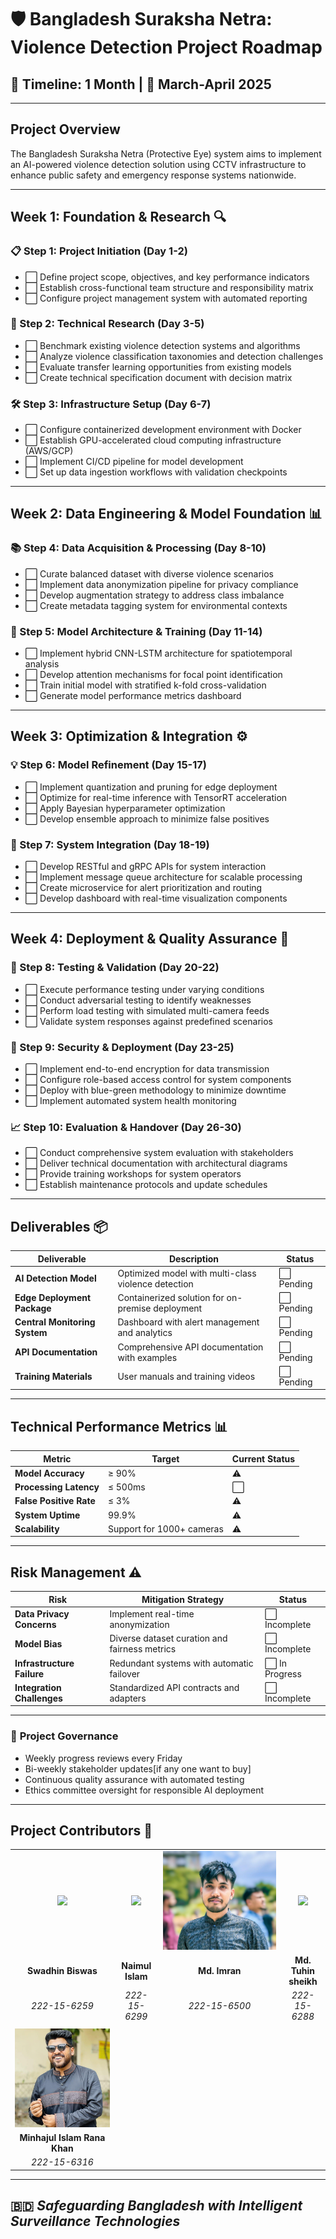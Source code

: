 # 🛡️ Bangladesh Suraksha Netra: Violence Detection Project Roadmap
## 📅 Timeline: 1 Month | 🚀 March-April 2025

---

## **Project Overview**
The Bangladesh Suraksha Netra (Protective Eye) system aims to implement an AI-powered violence detection solution using CCTV infrastructure to enhance public safety and emergency response systems nationwide.

---

## **Week 1: Foundation & Research** 🔍

### **📋 Step 1: Project Initiation (Day 1-2)**
- ⬜ Define project scope, objectives, and key performance indicators
- ⬜ Establish cross-functional team structure and responsibility matrix
- ⬜ Configure project management system with automated reporting
<!-- - ⬜ Conduct stakeholder analysis and develop communication plan -->

### **🔬 Step 2: Technical Research (Day 3-5)**
- ⬜ Benchmark existing violence detection systems and algorithms
- ⬜ Analyze violence classification taxonomies and detection challenges
- ⬜ Evaluate transfer learning opportunities from existing models
- ⬜ Create technical specification document with decision matrix

### **🛠️ Step 3: Infrastructure Setup (Day 6-7)**
- ⬜ Configure containerized development environment with Docker
- ⬜ Establish GPU-accelerated cloud computing infrastructure (AWS/GCP)
- ⬜ Implement CI/CD pipeline for model development
- ⬜ Set up data ingestion workflows with validation checkpoints

---

## **Week 2: Data Engineering & Model Foundation** 📊

### **📚 Step 4: Data Acquisition & Processing (Day 8-10)**
- ⬜ Curate balanced dataset with diverse violence scenarios
- ⬜ Implement data anonymization pipeline for privacy compliance
- ⬜ Develop augmentation strategy to address class imbalance
- ⬜ Create metadata tagging system for environmental contexts

### **🧠 Step 5: Model Architecture & Training (Day 11-14)**
- ⬜ Implement hybrid CNN-LSTM architecture for spatiotemporal analysis
- ⬜ Develop attention mechanisms for focal point identification
- ⬜ Train initial model with stratified k-fold cross-validation
- ⬜ Generate model performance metrics dashboard

---

## **Week 3: Optimization & Integration** ⚙️

### **💡 Step 6: Model Refinement (Day 15-17)**
- ⬜ Implement quantization and pruning for edge deployment
- ⬜ Optimize for real-time inference with TensorRT acceleration
- ⬜ Apply Bayesian hyperparameter optimization
- ⬜ Develop ensemble approach to minimize false positives

### **🔄 Step 7: System Integration (Day 18-19)**
- ⬜ Develop RESTful and gRPC APIs for system interaction
- ⬜ Implement message queue architecture for scalable processing
- ⬜ Create microservice for alert prioritization and routing
- ⬜ Develop dashboard with real-time visualization components

---

## **Week 4: Deployment & Quality Assurance** 🚀

### **🧪 Step 8: Testing & Validation (Day 20-22)**
- ⬜ Execute performance testing under varying conditions
- ⬜ Conduct adversarial testing to identify weaknesses
- ⬜ Perform load testing with simulated multi-camera feeds
- ⬜ Validate system responses against predefined scenarios

### **🔐 Step 9: Security & Deployment (Day 23-25)**
- ⬜ Implement end-to-end encryption for data transmission
- ⬜ Configure role-based access control for system components
- ⬜ Deploy with blue-green methodology to minimize downtime
- ⬜ Implement automated system health monitoring

### **📈 Step 10: Evaluation & Handover (Day 26-30)**
- ⬜ Conduct comprehensive system evaluation with stakeholders
- ⬜ Deliver technical documentation with architectural diagrams
- ⬜ Provide training workshops for system operators
- ⬜ Establish maintenance protocols and update schedules

---

## **Deliverables** 📦

| Deliverable | Description | Status |
|-------------|-------------|--------|
| **AI Detection Model** | Optimized model with multi-class violence detection | ⬜ Pending |
| **Edge Deployment Package** | Containerized solution for on-premise deployment | ⬜ Pending |
| **Central Monitoring System** | Dashboard with alert management and analytics | ⬜ Pending|
| **API Documentation** | Comprehensive API documentation with examples | ⬜ Pending |
| **Training Materials** | User manuals and training videos | ⬜ Pending |

---

## **Technical Performance Metrics** 📊

| Metric | Target | Current Status |
|--------|--------|---------------|
| **Model Accuracy** | ≥ 90% | ⚠️ |
| **Processing Latency** | ≤ 500ms |⬜ |
| **False Positive Rate** | ≤ 3% | ⚠️ |
| **System Uptime** | 99.9% | ⚠️ |
| **Scalability** | Support for 1000+ cameras | ⚠️ |

---

## **Risk Management** ⚠️

| Risk | Mitigation Strategy | Status |
|------|---------------------|--------|
| **Data Privacy Concerns** | Implement real-time anonymization | ⬜ Incomplete |
| **Model Bias** | Diverse dataset curation and fairness metrics | ⬜ Incomplete|
| **Infrastructure Failure** | Redundant systems with automatic failover | ⬜ In Progress |
| **Integration Challenges** | Standardized API contracts and adapters | ⬜ Incomplete |

---

### 🔰 **Project Governance**
- Weekly progress reviews every Friday
- Bi-weekly stakeholder updates[if any one want to buy]
- Continuous quality assurance with automated testing
- Ethics committee oversight for responsible AI deployment

---

## **Project Contributors** 👥

| | | | |
|:---:|:---:|:---:|:---:|
| ![](https://avatars.githubusercontent.com/u/107450069?v=4) | ![](https://avatars.githubusercontent.com/u/129685512?v=4) | ![](https://github.com/swadhinbiswas/Bangladesh-Suraksha-Netra/blob/main/assets/imran.png?raw=true) | ![](https://avatars.githubusercontent.com/u/159527403?v=4) |
| **Swadhin Biswas** | **Naimul Islam** | **Md. Imran** | **Md. Tuhin sheikh** |
| *222-15-6259* | *222-15-6299* | *222-15-6500* | *222-15-6288* |
| | | | |
| ![](https://github.com/swadhinbiswas/Bangladesh-Suraksha-Netra/blob/main/assets/nayok.png?raw=true) |
| **Minhajul Islam Rana Khan** |
| *222-15-6316* |

---

## 🇧🇩 *Safeguarding Bangladesh with Intelligent Surveillance Technologies*
